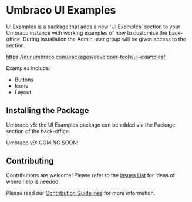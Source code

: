 # Umbraco UI Examples

UI Examples is a package that adds a new 'UI Examples' section to your Umbraco instance with working examples of how to customise the back-office. During installation the Admin user group will be given access to the section.

https://our.umbraco.com/packages/developer-tools/ui-examples/

Examples include:

- Buttons
- Icons
- Layout

## Installing the Package 

Umbraco v8: the UI Examples package can be added via the Package section of the back-office.

Umbraco v9: COMING SOON!

## Contributing

Contributions are welcome! Please refer to the [Issues List](./issues) for ideas of where help is needed.

Please read our [Contribution Guidelines](./CONTRIBUTING.md) for more information.
